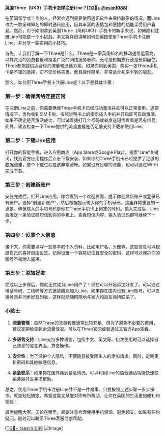 **英国Three（UK3）手机卡怎样注册Line？[[TG💪+ @esim1088](https://t.me/s/esim1088)]**

在英国留学或工作的人，经常会遇到需要使用通讯软件来保持联系的情况。而Line作为一款全球知名的即时通讯应用，因其丰富的表情包和便捷的功能深受用户喜爱。然而，对于刚刚拿到英国Three（简称UK3）手机卡的新手来说，如何顺利注册Line可能是一个小挑战。本文将详细讲解如何在英国使用Three手机卡注册Line，并分享一些实用的小技巧。

首先，让我们了解一下Three是什么。Three是一家英国知名的移动通信运营商，以其灵活的资费套餐和覆盖广泛的网络服务著称。无论是短期旅行还是长期居住，Three都能提供适合你的流量和通话方案。如果你刚到英国，购买一张Three手机卡是不错的选择，它不仅价格实惠，而且操作简单，非常适合初来乍到的朋友。

那么，如何用Three手机卡注册Line呢？以下是具体步骤：

### 第一步：确保网络连接正常

在注册Line之前，你需要确保Three手机卡已经成功激活并且可以正常使用。通常情况下，当你收到SIM卡后，按照说明书上的指示插入手机并开启即可自动激活。如果不确定是否激活成功，可以试着拨打几个号码或者发送短信看看是否有信号。此外，建议检查一下Three提供的流量套餐是否足够支持下载和使用Line。

### 第二步：下载Line应用

打开你的智能手机，进入应用商店（App Store或Google Play）。搜索“Line”关键词，找到官方应用程序后点击下载安装。如果你的Three手机卡已经提供了足够的数据流量，整个下载过程应该非常流畅。如果没有足够的流量，也可以通过Wi-Fi完成下载。

### 第三步：创建新账户

安装完成后，打开Line应用。你会看到一个欢迎界面，提示你创建新账户或登录已有账户。选择“创建新账户”，然后根据提示输入你的手机号码。这里非常重要的一点是，确保输入的手机号码是你在Three手机卡上绑定的号码。输入完成后，Line会发送一条验证码短信到你的手机上。查看短信内容，输入验证码即可继续下一步。

### 第四步：设置个人信息

接下来，你需要填写一些基本的个人资料，比如用户名、头像等。这些信息可以根据自己的喜好自由设定。记得设置一个容易记住且安全的密码，这样可以保护你的账号不被他人盗用。

### 第五步：添加好友

完成以上步骤后，你就正式成为Line用户了！现在可以开始添加好友了。可以通过电话号码、二维码等方式邀请朋友加入Line。如果你在国内也有Line账号，可以直接登录并同步好友列表，这样就能随时随地与家人和朋友保持联系了。

### 小贴士

1. **流量管理**：虽然Three的流量套餐通常比较充足，但为了避免不必要的费用，建议定期检查剩余流量情况。可以在Three官网或者通过其官方App查看。
   
2. **多语言支持**：Line支持多种语言，包括中文、英文等。初次使用时可以选择自己熟悉的语言界面，方便操作。

3. **安全性**：为了保护个人隐私，不要随意接受陌生人的添加请求。同时，定期更新密码和其他敏感信息。

4. **紧急联系**：如果你在国外遇到紧急情况，可以利用Line的语音通话功能快速联系亲朋好友寻求帮助。

总之，使用Three手机卡注册Line并不是一件难事。只要按照上述步骤一步步操作，就能轻松搞定。希望这篇文章能对你有所帮助，让你在英国的生活更加便利和愉快！

最后提醒大家，无论在哪里，都要注意合理使用手机资源，避免超支。如果有任何疑问，随时可以联系Three客服寻求帮助。

[[TG💪+ @esim1088](https://t.me/s/esim1088) ![Image](https://i.postimg.cc/4NQfJmqS/Snipaste-2025-05-13-00-14-12.png)]